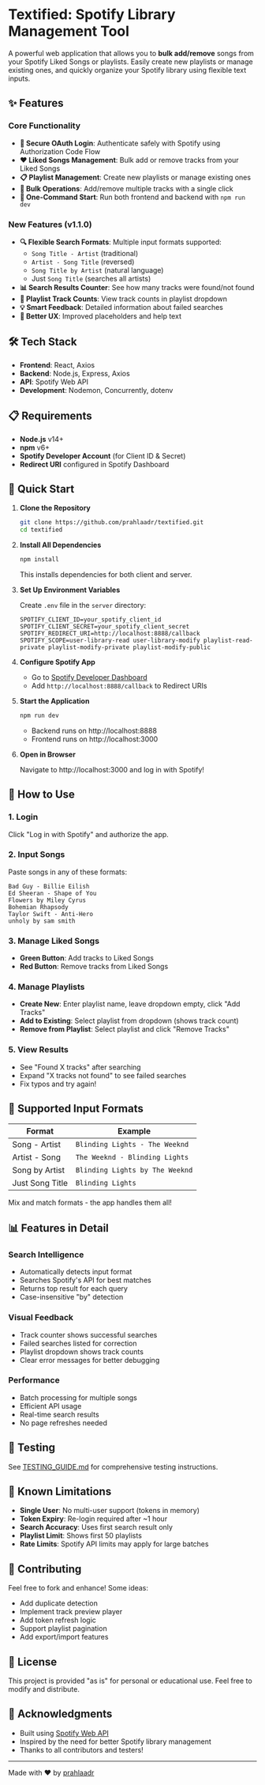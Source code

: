# Textified: Spotify Library Management Tool

A powerful web application that allows you to **bulk add/remove** songs from your Spotify Liked Songs or playlists. Easily create new playlists or manage existing ones, and quickly organize your Spotify library using flexible text inputs.

## ✨ Features

### Core Functionality
- **🔐 Secure OAuth Login**: Authenticate safely with Spotify using Authorization Code Flow
- **❤️ Liked Songs Management**: Bulk add or remove tracks from your Liked Songs
- **📋 Playlist Management**: Create new playlists or manage existing ones
- **🎵 Bulk Operations**: Add/remove multiple tracks with a single click
- **🚀 One-Command Start**: Run both frontend and backend with `npm run dev`

### New Features (v1.1.0)
- **🔍 Flexible Search Formats**: Multiple input formats supported:
  - `Song Title - Artist` (traditional)
  - `Artist - Song Title` (reversed)
  - `Song Title by Artist` (natural language)
  - Just `Song Title` (searches all artists)
- **📊 Search Results Counter**: See how many tracks were found/not found
- **🔢 Playlist Track Counts**: View track counts in playlist dropdown
- **💡 Smart Feedback**: Detailed information about failed searches
- **🎯 Better UX**: Improved placeholders and help text

## 🛠️ Tech Stack

- **Frontend**: React, Axios
- **Backend**: Node.js, Express, Axios
- **API**: Spotify Web API
- **Development**: Nodemon, Concurrently, dotenv

## 📋 Requirements

- **Node.js** v14+ 
- **npm** v6+
- **Spotify Developer Account** (for Client ID & Secret)
- **Redirect URI** configured in Spotify Dashboard

## 🚀 Quick Start

1. **Clone the Repository**
   ```bash
   git clone https://github.com/prahlaadr/textified.git
   cd textified
   ```

2. **Install All Dependencies**
   ```bash
   npm install
   ```
   This installs dependencies for both client and server.

3. **Set Up Environment Variables**
   
   Create `.env` file in the `server` directory:
   ```env
   SPOTIFY_CLIENT_ID=your_spotify_client_id
   SPOTIFY_CLIENT_SECRET=your_spotify_client_secret
   SPOTIFY_REDIRECT_URI=http://localhost:8888/callback
   SPOTIFY_SCOPE=user-library-read user-library-modify playlist-read-private playlist-modify-private playlist-modify-public
   ```

4. **Configure Spotify App**
   - Go to [Spotify Developer Dashboard](https://developer.spotify.com/dashboard)
   - Add `http://localhost:8888/callback` to Redirect URIs

5. **Start the Application**
   ```bash
   npm run dev
   ```
   - Backend runs on http://localhost:8888
   - Frontend runs on http://localhost:3000

6. **Open in Browser**
   
   Navigate to http://localhost:3000 and log in with Spotify!

## 📖 How to Use

### 1. **Login**
Click "Log in with Spotify" and authorize the app.

### 2. **Input Songs** 
Paste songs in any of these formats:
```
Bad Guy - Billie Eilish
Ed Sheeran - Shape of You
Flowers by Miley Cyrus
Bohemian Rhapsody
Taylor Swift - Anti-Hero
unholy by sam smith
```

### 3. **Manage Liked Songs**
- **Green Button**: Add tracks to Liked Songs
- **Red Button**: Remove tracks from Liked Songs

### 4. **Manage Playlists**
- **Create New**: Enter playlist name, leave dropdown empty, click "Add Tracks"
- **Add to Existing**: Select playlist from dropdown (shows track count)
- **Remove from Playlist**: Select playlist and click "Remove Tracks"

### 5. **View Results**
- See "Found X tracks" after searching
- Expand "X tracks not found" to see failed searches
- Fix typos and try again!

## 🎯 Supported Input Formats

| Format | Example |
|--------|---------|
| Song - Artist | `Blinding Lights - The Weeknd` |
| Artist - Song | `The Weeknd - Blinding Lights` |
| Song by Artist | `Blinding Lights by The Weeknd` |
| Just Song Title | `Blinding Lights` |

Mix and match formats - the app handles them all!

## 📊 Features in Detail

### Search Intelligence
- Automatically detects input format
- Searches Spotify's API for best matches
- Returns top result for each query
- Case-insensitive "by" detection

### Visual Feedback
- Track counter shows successful searches
- Failed searches listed for correction
- Playlist dropdown shows track counts
- Clear error messages for better debugging

### Performance
- Batch processing for multiple songs
- Efficient API usage
- Real-time search results
- No page refreshes needed

## 🧪 Testing

See [TESTING_GUIDE.md](TESTING_GUIDE.md) for comprehensive testing instructions.

## 🚧 Known Limitations

- **Single User**: No multi-user support (tokens in memory)
- **Token Expiry**: Re-login required after ~1 hour
- **Search Accuracy**: Uses first search result only
- **Playlist Limit**: Shows first 50 playlists
- **Rate Limits**: Spotify API limits may apply for large batches

## 🤝 Contributing

Feel free to fork and enhance! Some ideas:
- Add duplicate detection
- Implement track preview player
- Add token refresh logic
- Support playlist pagination
- Add export/import features

## 📄 License

This project is provided "as is" for personal or educational use. Feel free to modify and distribute.

## 🙏 Acknowledgments

- Built using [Spotify Web API](https://developer.spotify.com/documentation/web-api/)
- Inspired by the need for better Spotify library management
- Thanks to all contributors and testers!

---

Made with ❤️ by [prahlaadr](https://github.com/prahlaadr)
